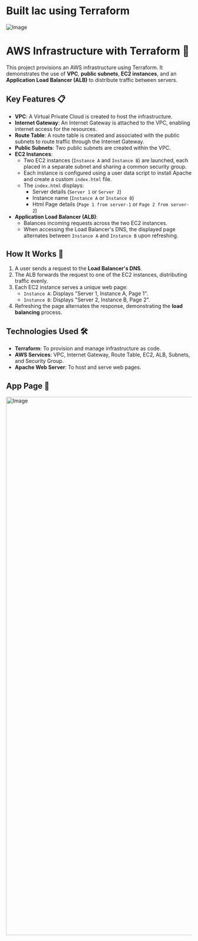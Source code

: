 # Built Iac using Terraform

![Image](https://github.com/user-attachments/assets/8dda9bef-1859-420b-8960-db6f66a23457)



# AWS Infrastructure with Terraform 🚀

This project provisions an AWS infrastructure using Terraform. It demonstrates the use of **VPC**, **public subnets**, **EC2 instances**, and an **Application Load Balancer (ALB)** to distribute traffic between servers.



## Key Features 📋

- **VPC**: A Virtual Private Cloud is created to host the infrastructure.
- **Internet Gateway**: An Internet Gateway is attached to the VPC, enabling internet access for the resources.
- **Route Table**: A route table is created and associated with the public subnets to route traffic through the Internet Gateway.
- **Public Subnets**: Two public subnets are created within the VPC.
- **EC2 Instances**: 
  - Two EC2 instances (`Instance A` and `Instance B`) are launched, each placed in a separate subnet and sharing a common security group.
  - Each instance is configured using a user data script to install Apache and create a custom `index.html` file.
  - The `index.html` displays:
    - Server details (`Server 1` or `Server 2`)
    - Instance name (`Instance A` or `Instance B`)
    - Html Page details (`Page 1 from server-1` or `Page 2 from server-2`)
- **Application Load Balancer (ALB)**:
  - Balances incoming requests across the two EC2 instances.
  - When accessing the Load Balancer's DNS, the displayed page alternates between `Instance A` and `Instance B` upon refreshing.

## How It Works 🔄

1. A user sends a request to the **Load Balancer's DNS**.
2. The ALB forwards the request to one of the EC2 instances, distributing traffic evenly.
3. Each EC2 instance serves a unique web page:
   - `Instance A`: Displays "Server 1, Instance A, Page 1".
   - `Instance B`: Displays "Server 2, Instance B, Page 2".
4. Refreshing the page alternates the response, demonstrating the **load balancing** process.

## Technologies Used 🛠️

- **Terraform**: To provision and manage infrastructure as code.
- **AWS Services**: VPC, Internet Gateway, Route Table, EC2, ALB, Subnets, and Security Group.
- **Apache Web Server**: To host and serve web pages.


## App Page 📄


<img width="1460" alt="Image" src="https://github.com/user-attachments/assets/e118f6fd-9945-48ae-bd9a-1df2f73febd8" />
